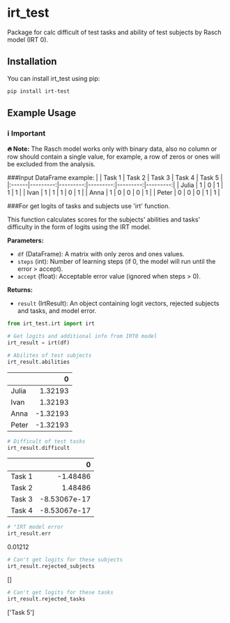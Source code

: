 # irt_test
Package for calc difficult of test tasks and ability of test subjects by Rasch model (IRT 0).

## Installation
You can install irt_test using pip:

```bash
pip install irt-test
```

## Example Usage

### ℹ️ Important

**🔥 Note:** The Rasch model works only with binary data, also no column or row should contain a single value, for example, a row of zeros or ones will be excluded from the analysis.

###Input DataFrame example:
|       |   Task 1 |   Task 2 |   Task 3 |   Task 4 |   Task 5 |
|:------|---------:|---------:|---------:|---------:|---------:|
| Julia |        1 |        0 |        1 |        1 |        1 |
| Ivan  |        1 |        1 |        1 |        0 |        1 |
| Anna  |        1 |        0 |        0 |        0 |        1 |
| Peter |        0 |        0 |        0 |        1 |        1 |

###For get logits of tasks and subjects use 'irt' function.

This function calculates scores for the subjects' abilities and tasks' difficulty in the form of logits using the IRT model.

**Parameters:**
- `df` (DataFrame): A matrix with only zeros and ones values.
- `steps` (int): Number of learning steps (if 0, the model will run until the error > accept).
- `accept` (float): Acceptable error value (ignored when steps > 0).

**Returns:**
- `result` (IrtResult): An object containing logit vectors, rejected subjects and tasks, and model error.

```python
from irt_test.irt import irt

# Get logits and additional info from IRT0 model
irt_result = irt(df)
```

```python
# Abilites of test subjects
irt_result.abilities
```
|       |        0 |
|:------|---------:|
| Julia |  1.32193 |
| Ivan  |  1.32193 |
| Anna  | -1.32193 |
| Peter | -1.32193 |

```python
# Difficult of test tasks
irt_result.difficult
```
|        |            0 |
|:-------|-------------:|
| Task 1 | -1.48486     |
| Task 2 |  1.48486     |
| Task 3 | -8.53067e-17 |
| Task 4 | -8.53067e-17 |

```python
# "IRT model error
irt_result.err
```
0.01212
```python
# Can't get logits for these subjects
irt_result.rejected_subjects
```
[]
```python
# Can't get logits for these tasks
irt_result.rejected_tasks
```
['Task 5']


